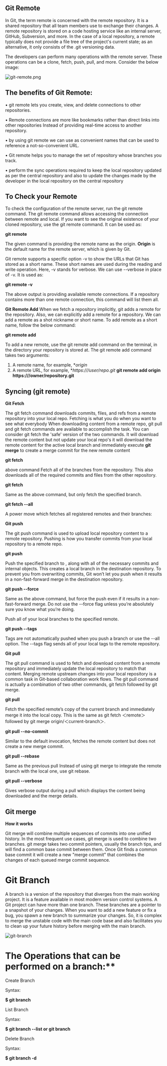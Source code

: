## Git Remote

In Git, the term remote is concerned with the remote repository. It is a shared repository that all team members use to exchange their changes. A remote repository is stored on a code hosting service like an internal server, GitHub, Subversion, and more. In the case of a local repository, a remote typically does not provide a file tree of the project's current state; as an alternative, it only consists of the .git versioning data.

The developers can perform many operations with the remote server. These operations can be a clone, fetch, push, pull, and more. Consider the below image:

![git-remote.png](git-remote.png)

## The benefits of  Git Remote:
• git remote  lets you create, view, and delete connections to other repositories.

• Remote connections are more like bookmarks rather than direct links into other repositories Instead of providing real-time access to another repository.

• by using  git remote we can use as convenient names that can be used to reference a not-so-convenient URL.

• Git remote  helps you to manage the set of repository whose branches you track.

• perform the sync operations required to keep the local repository updated as per the central repository and also to update the changes made by the developer in the local repository on the central repository

## To Check your Remote

To check the configuration of the remote server, run the git remote command. The git remote command allows accessing the connection between remote and local. If you want to see the original existence of your cloned repository, use the git remote command. It can be used as:

**git remote**

The given command is providing the remote name as the origin. **Origin** is the default name for the remote server, which is given by Git.
  
Git remote supports a specific option -v to show the URLs that Git has stored as a short name. These short names are used during the reading and write operation. Here, -v stands for verbose. We can use --verbose in place of -v. It is used as:

**git remote -v** 

The above output is providing available remote connections. If a repository contains more than one remote connection, this command will list them all.


**Git Remote Add** When we fetch a repository implicitly, git adds a remote for the repository. Also, we can explicitly add a remote for a repository. We can add a remote as a shot nickname or short name. To add remote as a short name, follow the below command:

**git remote add <short name><remote URL>**

To add a new remote, use the git remote add command on the terminal, in the directory your
repository is stored at.
The git remote add command takes two arguments:
1. A remote name, for example, **origin*
2. A remote URL, for example, **https://<your-git-service-address>/user/repo.git*
**git remote add origin https://<your-git-service-address>/owner/repository.git**

## Syncing (git remote)

**Git Fetch**

The git fetch command downloads commits, files, and refs from a remote repository into your local repo. Fetching is what you do when you want to see what everybody
When downloading content from a remote repo, git pull and git fetch commands are available to accomplish the task. You can consider git fetch the 'safe' version of the two commands. It will download the remote content but not update your local repo's it will download the remote content for the active local branch and immediately execute **git merge** to create a merge commit for the new remote content

**git fetch <remote>**

above command Fetch all of the branches from the repository. This also downloads all of the required commits and files from the other repository.

**git fetch <remote> <branch>**

Same as the above command, but only fetch the specified branch.

**git fetch --all**

A power move which fetches all registered remotes and their branches:

**Git push**

The git push command is used to upload local repository content to a remote repository. Pushing is how you transfer commits from your local repository to a remote repo. 


**git push <remote> <branch>**

Push the specified branch to , along with all of the necessary commits and internal objects. This creates a local branch in the destination repository. To prevent you from overwriting commits, Git won’t let you push when it results in a non-fast-forward merge in the destination repository.

**git push <remote> --force**

Same as the above command, but force the push even if it results in a non-fast-forward merge. Do not use the --force flag unless you’re absolutely sure you know what you’re doing.

Push all of your local branches to the specified remote.

**git push <remote> --tags**

Tags are not automatically pushed when you push a branch or use the --all option. The --tags flag sends all of your local tags to the remote repository.

**Git pull**

The git pull command is used to fetch and download content from a remote repository and immediately update the local repository to match that content. Merging remote upstream changes into your local repository is a common task in Git-based collaboration work flows. The git pull command is actually a combination of two other commands, git fetch followed by git merge.

**git pull <remote>**

Fetch the specified remote’s copy of the current branch and immediately merge it into the local copy. This is the same as git fetch ＜remote＞ followed by git merge origin/＜current-branch＞.

**git pull --no-commit <remote>**

Similar to the default invocation, fetches the remote content but does not create a new merge commit.

**git pull --rebase <remote>**

Same as the previous pull Instead of using git merge to integrate the remote branch with the local one, use git rebase.

**git pull --verbose**

Gives verbose output during a pull which displays the content being downloaded and the merge details.


## Git merge ##

**How it works**

Git merge will combine multiple sequences of commits into one unified history. In the most frequent use cases, git merge is used to combine two branches.  git merge takes two commit pointers, usually the branch tips, and will find a common base commit between them. Once Git finds a common base commit it will create a new "merge commit" that combines the changes of each queued merge commit sequence.









# Git Branch

A branch is a version of the repository that diverges from the main working project. It is a feature available in most modern version control systems. A Git project can have more than one branch. These branches are a pointer to a snapshot of your changes. When you want to add a new feature or fix a bug, you spawn a new branch to summarize your changes. So, it is complex to merge the unstable code with the main code base and also facilitates you to clean up your future history before merging with the main branch.

![git-branch](git-branch.png)


# The Operations that can be performed on a branch:**

Create Branch

Syntax:

**$ git branch  <branch name>**

List Branch

Syntax:

**$ git branch --list   or git branch**

Delete Branch

Syntax:

**$ git branch -d<branch name>**

